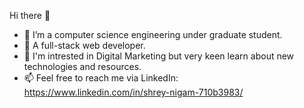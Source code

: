 Hi there 👋

- 🔭 I’m a computer science engineering under graduate student. 
- 🌱 A full-stack web developer.
- 👯 I'm intrested in Digital Marketing but very keen learn about new technologies and resources.
- 📫 Feel free to reach me via LinkedIn: https://www.linkedin.com/in/shrey-nigam-710b3983/

